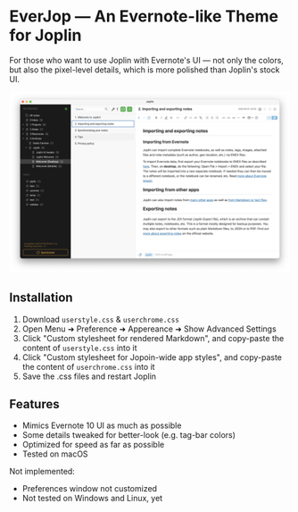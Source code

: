 # EverJop — An Evernote-like Theme for Joplin

For those who want to use Joplin with Evernote's UI — not only the colors, but also the pixel-level details, which is more polished than Joplin's stock UI.

![screenshot1](screenshots/screenshot1.png)

## Installation

1. Download `userstyle.css` & `userchrome.css`
2. Open Menu ➜ Preference ➜ Appereance ➜ Show Advanced Settings
3. Click "Custom stylesheet for rendered Markdown", and copy-paste the content of `userstyle.css` into it
4. Click "Custom stylesheet for Jopoin-wide app styles", and copy-paste the content of `userchrome.css` into it
5. Save the .css files and restart Joplin

## Features

- Mimics Evernote 10 UI as much as possible
- Some details tweaked for better-look (e.g. tag-bar colors)
- Optimized for speed as far as possible
- Tested on macOS

Not implemented:

- Preferences window not customized
- Not tested on Windows and Linux, yet
